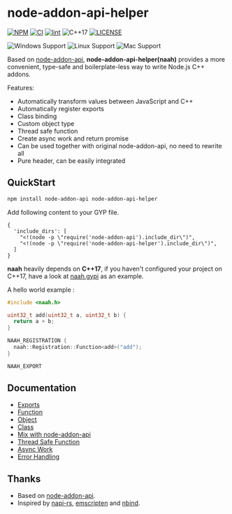 # node-addon-api-helper<!-- omit in toc -->

[![NPM](https://img.shields.io/npm/v/node-addon-api-helper)](https://www.npmjs.com/package/node-addon-api-helper)
[![CI](https://github.com/ajihyf/node-addon-api-helper/workflows/ci/badge.svg)](https://github.com/ajihyf/node-addon-api-helper/actions/workflows/ci.yml)
[![lint](https://github.com/ajihyf/node-addon-api-helper/workflows/lint/badge.svg)](https://github.com/ajihyf/node-addon-api-helper/actions/workflows/lint.yml)
![C++17](https://img.shields.io/badge/C%2B%2B-17-blue.svg)
[![LICENSE](https://img.shields.io/github/license/ajihyf/node-addon-api-helper)](https://github.com/ajihyf/node-addon-api-helper/blob/main/LICENSE)

![Windows Support](https://img.shields.io/static/v1?label=Windows&logo=windows&logoColor=white&message=support&color=success)
![Linux Support](https://img.shields.io/static/v1?label=Linux&logo=linux&logoColor=white&message=support&color=success)
![Mac Support](https://img.shields.io/static/v1?label=macOS&logo=apple&logoColor=white&message=support&color=success)

Based on [node-addon-api](https://github.com/nodejs/node-addon-api), **node-addon-api-helper(naah)** provides a more convenient, type-safe and boilerplate-less way to write Node.js C++ addons.

Features:

- Automatically transform values between JavaScript and C++
- Automatically register exports
- Class binding
- Custom object type
- Thread safe function
- Create async work and return promise
- Can be used together with original node-addon-api, no need to rewrite all
- Pure header, can be easily integrated

## QuickStart

```bash
npm install node-addon-api node-addon-api-helper
```

Add following content to your GYP file.

```gyp
{
  'include_dirs': [
    "<!(node -p \"require('node-addon-api').include_dir\")",
    "<!(node -p \"require('node-addon-api-helper').include_dir\")",
  ]
}
```

**naah** heavily depends on **C++17**, if you haven't configured your project on C++17, have a look at [naah.gypi](./naah.gypi) as an example.

A hello world example :

```cpp
#include <naah.h>

uint32_t add(uint32_t a, uint32_t b) {
  return a + b;
}

NAAH_REGISTRATION {
  naah::Registration::Function<add>("add");
}

NAAH_EXPORT
```

## Documentation

- [Exports](./doc/exports.md)
- [Function](./doc/function.md)
- [Object](./doc/object.md)
- [Class](./doc/class.md)
- [Mix with node-addon-api](./doc/mix_with_napi.md)
- [Thread Safe Function](./doc/thread_safe_function.md)
- [Async Work](./doc/async_work.md)
- [Error Handling](./doc/error_handling.md)

## Thanks

- Based on [node-addon-api](https://github.com/nodejs/node-addon-api).
- Inspired by [napi-rs](https://napi.rs), [emscripten](https://emscripten.org/) and [nbind](https://github.com/charto/nbind).
